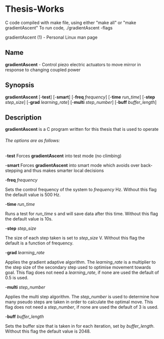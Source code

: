 # Thesis-Works

C code compiled with make file, using either "make all" or "make gradientAscent"
To run code, ./gradientAscent -flags

gradientAscent (1) - Personal Linux man page
## **Name**
**gradientAscent** - Control piezo electric actuators to move mirror in response to changing coupled power
  
## **Synopsis**
**gradientAscent** \[\-**test**] \[\-**smart**] \[\-**freq** _frequency_] \[\-**time** _run\_time_] \[\-**step** _step\_size_] \[\-**grad** _learning\_rate_] \[\-**multi** _step\_number_] \[\-**buff** _buffer\_length_] 

## **Description**
**gradientAscent** is a C program written for this thesis that is used to operate 

###### The options are as follows:
  \-**test**   Forces **gradientAscent** into test mode (no climbing)

  \-**smart**  Forces **gradientAscent** into smart mode which avoids over back-stepping and thus makes smarter local decisions

  \-**freq** _frequency_

  Sets the control frequency of the system to _frequency_ Hz. Without this flag the default value is 500 Hz.

  \-**time** _run\_time_

  Runs a test for _run\_time_ s and will save data after this time. Without this flag the default value is 10s.

  \-**step** _step\_size_

  The size of each step taken is set to _step\_size_ V. Without this flag the default is a function of frequency.

  \-**grad** _learning\_rate_

  Applies the gradient adaptive algorithm. The _learning\_rate_ is a multiplier to the step size of the secondary step used to optimise movement towards goal. This flag does not need a _learning\_rate_, if none are used the default of 0.5 is used.

  \-**multi** _step\_number_

  Applies the multi step algorithm. The _step\_number_ is used to determine how many pseudo steps are taken in order to calculate the optimal move. This flag does not need a _step\_number_, if none are used the default of 3 is used.

  \-**buff** _buffer\_length_

  Sets the buffer size that is taken in for each iteration, set by _buffer\_length_. Without this flag the default value is 2048.
